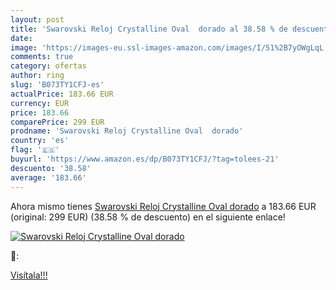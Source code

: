 ```yaml
---
layout: post
title: 'Swarovski Reloj Crystalline Oval  dorado al 38.58 % de descuento'
date: 
image: 'https://images-eu.ssl-images-amazon.com/images/I/51%2B7yOWgLqL._SL200_.jpg'
comments: true
category: ofertas
author: ring
slug: 'B073TY1CFJ-es'
actualPrice: 183.66 EUR
currency: EUR
price: 183.66
comparePrice: 299 EUR
prodname: 'Swarovski Reloj Crystalline Oval  dorado'
country: 'es'
flag: '🇪🇸'
buyurl: 'https://www.amazon.es/dp/B073TY1CFJ/?tag=tolees-21'
descuento: '38.58'
average: '183.66'
---
```


Ahora mismo tienes [Swarovski Reloj Crystalline Oval  dorado](https://www.amazon.es/dp/B073TY1CFJ/?tag=tolees-21) a 183.66 EUR (original: 299 EUR) (38.58 %  de descuento) en el siguiente enlace!

[![Swarovski Reloj Crystalline Oval  dorado](https://images-eu.ssl-images-amazon.com/images/I/51%2B7yOWgLqL._SL200_.jpg)](https://www.amazon.es/dp/B073TY1CFJ/?tag=tolees-21)

🔎:


[Visítala!!!](https://www.amazon.es/dp/B073TY1CFJ/?tag=tolees-21)
